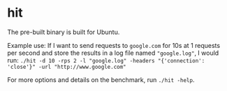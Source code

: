 # hit
The pre-built binary is built for Ubuntu.

Example use: If I want to send requests to `google.com` for 10s at 1 requests per second and store the results in a log file named `"google.log"`, I would run:
```./hit -d 10 -rps 2 -l "google.log" -headers "{'connection': 'close'}" -url "http://www.google.com"```

For more options and details on the benchmark, run `./hit -help`.